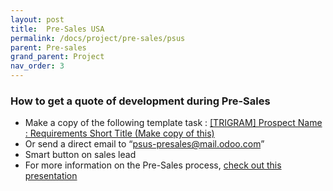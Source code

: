 ```yaml
---
layout: post
title:  Pre-Sales USA
permalink: /docs/project/pre-sales/psus
parent: Pre-sales
grand_parent: Project
nav_order: 3
---
```


### How to get a quote of development during Pre-Sales
- Make a copy of the following template task : [[TRIGRAM] Prospect Name : Requirements Short Title (Make copy of this)](https://www.odoo.com/web#id=2260536&cids=3&menu_id=4720&action=333&active_id=3138&model=project.task&view_type=form)
- Or send a direct email to  “[psus-presales@mail.odoo.com](mailto:psus-presales@mail.odoo.com)”
- Smart button on sales lead
- For more information on the Pre-Sales process, [check out this presentation](https://docs.google.com/presentation/d/1xqhNsesJd1UVw26ggFjfk8eCO00sf7S7THUIgi5nvms/edit?usp=sharing)
